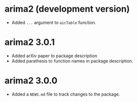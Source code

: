 # arima2 (development version)

* Added `...` argument to `aicTable` function. 

# arima2 3.0.1

* Added arXiv paper to package description
* Added parathesis to function names in package description. 

# arima2 3.0.0

* Added a `NEWS.md` file to track changes to the package.
